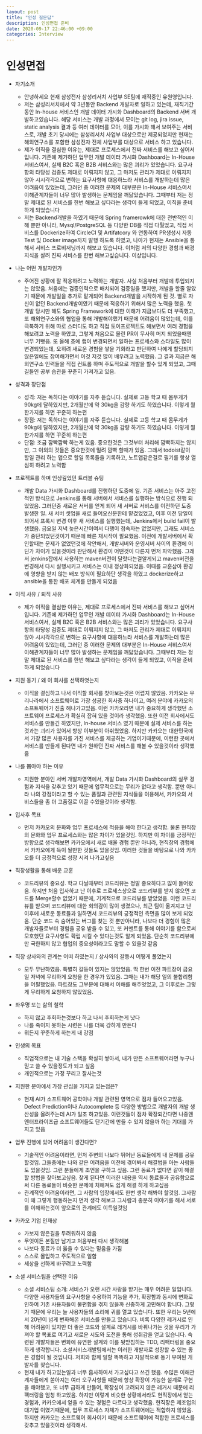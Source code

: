 ```yaml
---
layout: post
title: "인성 질문답"
description: 인성면접 준비
date: 2020-09-17 22:46:00 +09:00
categories: Interview
---
```


# 인성면접

- 자기소개
    * 안녕하세요 현재 삼성전자 삼성리서치 사업부 SE팀에 재직중인 유원영입니다.
    * 저는 삼성리서치에서 약 3년동안 Backend 개발자로 일하고 있는데, 재직기간 동안 In-house 서비스인 개발 데이터 가시화 Dashboard의 Backend 서버 개발하고있습니다. 해당 서비스는 개발 과정에서 모이는 git log, jira issue, static analysis 결과 등 여러 데이터를 모아, 이를 가시화 해서 보여주는 서비스로, 개발 초기 당시에는 삼성리서치 사업부 대상으로만 제공되었지만 현재는 해외연구소를 포함한 삼성전자 전체 사업부를 대상으로 서비스 하고 있습니다.
    * 제가 이직을 결심한 이유는, 제대로 프로세스에서 진짜 서비스를 해보고 싶어서 입니다. 기존에 제가하던 업무인 개발 데이터 가시화 Dashboard는 In-House 서비스여서, 실제 B2C 혹은 B2B 서비스와는 많은 괴리가 있었습니다. 요구사항의 타당성 검증도 제대로 이뤄지지 않고, 그 마저도 관리가 제대로 이뤄지지 않아 시시각각으로 변하는 요구사항에 대응하느라 서비스를 개발하는데 많은 어려움이 있었는데, 그러던 중 이러한 문제의 대부분은 In-House 서비스여서 이해관계자들이 너무 많아 발생하는 문제임을 깨닳았습니다. 그때부터 저는 정말 제대로 된 서비스를 한번 해보고 싶다라는 생각이 들게 되었고, 이직을 준비하게 되었습니다
    * 저는 Backend개발을 하였기 때문에 Spring framerowk에 대한 전반적인 이해 뿐만 아니라, Mysql/PostgreSQL 등 다양한 DB를 직접 다뤘었고, 직접 서비스를 Dockerize하여 CircleCI 및 Artifatcory 와 연동하여 PR생성시 자동 Test 및 Docker image까지 발행 하도록 하였고, 나아가 현재는 Ansible을 통해서 서비스 프로비저닝까지 해보고 있습니다. 이처럼 저의 다양한 경험과 배경지식을 살려 진짜 서비스를 한번 해보고싶습니다. 이상입니다.

- 나는 어떤 개발자인가
    * 주어진 상황에 잘 적응하려고 노력하는 개발자. 사실 처음부터 개발에 투입되지는 않았음. 처음에는 검증인력으로 배치되어 검증일을 했지만, 개발을 할줄 알았기 때문에 개발일을 추가로 맡게되어 Backend개발을 시작하게 된 것. 별로 자신이 없던 Backend개발이였기 때문에 적응하기 위해서 많은 노력을 했음. 첫 개발 당시만 해도 Spring Framework에 대한 이해가 지금보다도 더 부족했고, 또 해외연구소와의 협업을 통해 개발해야했기 때문에 어려움이 많았는데, 이를 극복하기 위해 따로 스터디도 하고 직접 토이프로젝트도 해보면서 여러 경험을 해보려고 노력을 하였고, 그렇게 처음으로 올린 PR이 무사히 머지 되었을때엔 너무 기뻣음. 또 올해 초에 랩이 변경되면서 일하는 프로세스와 스타일도 많이 변경되었는데, 오히려 새로운 경험을 쌓을 기회라고 판단하여 나에게 할당되지 않은일에도 참여해가면서 이것 저것 많이 배우려고 노력했음. 그 결과 지금은 해외연구소 인력들을 직접 컨트롤 하며 주도적으로 개발을 할수 있게 되었고, 그때 길들인 공부 습관을 꾸준히 가져가고 있음.

- 성격과 장단점
    * 성격: 저는 독하다는 이야기를 자주 듣습니다. 실제로 고등 학교 때 몸무게가 90kg에 달하였지만, 2개월만에 약 30kg을 감량 하기도 하였습니다. 이렇게 뭘 한가지를 하면 꾸준히 하는편
    * 장점: 저는 독하다는 이야기를 자주 듣습니다. 실제로 고등 학교 때 몸무게가 90kg에 달하였지만, 2개월만에 약 30kg을 감량 하기도 하였습니다. 이렇게 뭘 한가지를 하면 꾸준히 하는편
    * 단점: 조금 깜빡깜빡 하는게 있음. 중요한것은 그것부터 처리해 깜빡하지는 않지만, 그 이외의 것들은 중요한것에 밀려 깜빡 할때가 있음. 그래서 todoist같이 할일 관리 하는 앱으로 할일 목록들을 기록하고, 노트앱같은걸로 필기를 항상 열심히 하려고 노력함

- 프로젝트를 하며 인상깊었던 트러블 슈팅
    * 개발 Data 가시화 Dashboard를 진행하던 도중에 일. 기존 서비스는 아주 고전적인 방식으로 Jenkins를 통해 서버에서 서비스를 실행하는 방식으로 진행 되었었음. 그러던중 새로운 서버를 얻게 되어 새 서버로 서비스를 이전하던 도중 발생한 일. 새 서버 셋업을 새로 들어오신분한테 맡겼었었고, 이후 이전 당일이 되어서 프록시 변경 이후 새 서비스를 실행했는데, Jenkins에서 build fail이 발생했음. 금요일 저녁 늦은시간이여서 다행이 접속자는 없었지만, 그래도 서비스가 중단되었던것이기 때문에 빠른 재시작이 필요했음. 이전에 개발서버에서 확인할때는 문제가 없었던것에 착안해서, 개발서버와 운영서버 사이의 환경에 어딘가 차이가 있을것이라 판단해서 환경이 어떤것이 다른지 먼저 파악했음. 그래서 jenkins잡에서 사용하는 maven버전이 달랏다는걸알게되고 maven버전을 변경해서 다시 실행시키고 서비스는 이내 정상화되었음. 이때를 교훈삼아 환경에 영향을 받지 않는 배포 방식이 필요하단 생각을 하였고 dockerize하고 ansible을 통한 배포 체계를 만들게 되었음

- 이직 사유 / 퇴직 사유
    * 제가 이직을 결심한 이유는, 제대로 프로세스에서 진짜 서비스를 해보고 싶어서 입니다. 기존에 제가하던 업무인 개발 데이터 가시화 Dashboard는 In-House 서비스여서, 실제 B2C 혹은 B2B 서비스와는 많은 괴리가 있었습니다. 요구사항의 타당성 검증도 제대로 이뤄지지 않고, 그 마저도 관리가 제대로 이뤄지지 않아 시시각각으로 변하는 요구사항에 대응하느라 서비스를 개발하는데 많은 어려움이 있었는데, 그러던 중 이러한 문제의 대부분은 In-House 서비스여서 이해관계자들이 너무 많아 발생하는 문제임을 깨닳았습니다. 그때부터 저는 정말 제대로 된 서비스를 한번 해보고 싶다라는 생각이 들게 되었고, 이직을 준비하게 되었습니다

- 지원 동기 / 왜 이 회사를 선택하엿는지
    * 이직을 결심하고 나서 이직할 회사를 찾아보는것은 어렵지 않았음. 카카오는 우리나라에서 소프트웨어로 가장 성공한 회사중 하나이고, 여러 분야에 카카오의 소프트웨어가 진출 해나가고있음. 이런 카카오라면 내가 중요하게 생각했던 소프트웨어 프로세스가 확실히 잡혀 있을 것이라 생각했음. 또한 이전 회사에서도 서비스를 만들긴 하였지만, In-house 서비스 였기 때문에 실제 서비스를 하는것과는 괴리가 있어서 항상 이부분이 아쉬웠었음. 하지만 카카오는 대한민국에서 가장 많은 사용자를 가진 서비스를 제공하는 기업이기때문에, 이런한 곳에서 서비스를 만들게 된다면 내가 원하던 진짜 서비스를 해볼 수 있을것이라 생각했음
 
- 나를 뽑아야 하는 이유
    * 지원한 분야인 서버 개발자영역에서, 개발 Data 가시화 Dashboard의 실무 경험과 지식을 갖추고 있기 때문에 업무적으로는 무리가 없다고 생각함. 뿐만 아니라 나의 강점이라고 할 수 있는 품질과 관련된 지식들을 이용해서, 카카오의 서비스들을 좀 더 고품질로 이끌 수있을것이라 생각함. 

- 입사후 목표
    * 먼저 카카오의 문화와 업무 프로세스에 적응을 해야 한다고 생각함. 물론 현직장의 문화와 업무 프로세스와는 많은 차이가 있을것임. 하지만 이 차이를 긍정적인 방향으로 생각해보면 카카오에서 새로 배울 경험 뿐만 아니라, 현직장의 경험에서 카카오에게 득이 될만한 것들도 있을것임. 이러한 것들을 바탕으로 나와 카카오를 더 긍정적으로 성장 시켜 나가고싶음

- 직장생활을 통해 배운 교훈
    * 코드리뷰의 중요성. 학교 다닐때부터 코드리뷰는 정말 중요하다고 많이 들어왔음. 하지만 처음 입사하고 난 이후로 프로세스상으로 코드리뷰를 받지 않으면 코드를 Merge할수 없었기 때문에, 기계적으로 코드리뷰를 받았었음. 이런 코드리뷰를 받으며 코드리뷰에 대한 회의감이 많이 생겼으나, 최근 팀이 옮겨지고 난 이후에 새로운 동료들과 일하면서 코드리뷰의 긍정적인 측면을 많이 보게 되었음. 단순 코드 속 숨어있는 버그를 찾는 것 뿐만아니라, 나보다 더 경험이 많은 개발자들로부터 경험을 공유 받을 수 있고, 또 커맨트를 통해 이야기를 함으로써 모호했던 요구사항도 확립 시킬 수 있다는것도 알게 되었음. 단순히 코드리뷰에만 국한하지 않고 협업의 중요성이라고도 말할 수 있을것 같음

- 직장 상사와의 관계는 어떠 하였는지 / 상사와의 갈등시 어떻게 풀었는지
    * 모두 무난하였음. 특별히 갈등이 있지는 않았었음. 딱 한번 이전 파트장이 금요일 저녁에 무리하게 요청을 한 경우가 있었음. 그때는 내가 해당 일의 불합리함을 어필했었음. 파트장도 그부분에 대해서 이해를 해주엇었고, 그 이후로는 그렇게 무리하게 요청하지 않았었음.

- 좌우명 또는 삶의 철학
    * 하지 않고 후회하는것보다 하고 나서 후회하는게 낫다
    * 나를 죽이지 못하는 시련은 나를 더욱 강하게 만든다
    * 뭐든지 꾸준하게 하는게 내 강점

- 인생의 목표
    * 직업적으로는 내 기술 스택을 확실히 쌓아서, 내가 만든 소프트웨어라면 누구나 믿고 쓸 수 있을정도가 되고 싶음
    * 개인적으로는 가정 꾸리고 잘사는것
     
- 지원한 분야에서 가장 관심을 가지고 있는점은?
    * 현재 AI가 소프트웨어 공학이나 개발 관련된 영역으로 점차 들어오고있음. Defect Prediction이나 Autocomplete 등 다양한 방법으로 개발자의 개발 생산성을 올려주는데 AI가 일조 하고있음. 이런것들이 점차 확장되간다면 나중엔 엔터프라이즈급 소프트웨어들도 단기간에 만들 수 있지 않을까 하는 기대를 가지고 있음

- 업무 진행에 있어 어려움이 생긴다면?
    * 기술적인 어려움이라면, 먼저 주변의 나보다 뛰어난 동료들에게 내 문제를 공유 할것임. 그들중에는 나와 같은 어려움을 이전에 겪어봐서 해결법을 아는 사람들도 있을것임. 그런 분들에게 조언을 구하고 싶음. 그런 동료가 없다면 같이 해결할 방법을 찾아보고싶음. 찾게 된다면 이러한 내용을 역시 동료들과 공유함으로써 다른 동료들이 비슷한 문제에 처해져도 쉽게 해결 하게 하고싶음
    * 관계적인 어려움이라면, 그 사람의 입장에서도 한번 생각 해봐야 할것임. 그사람이 왜 그렇게 행동하는지 먼저 생각 해보고 그사람과 충분히 이야기를 해서 서로를 이해하는것이 앞으로의 관계에도 이득일것임

- 카카오 기업 인재상
    * 가보지 않은길을 두려워하지 않음
    * 무엇이든 본질만 남기고 처음부터 다시 생각해봄
    * 나보다 동료가 더 옳을 수 있다는 믿음을 가짐
    * 스스로 몰입하고 주도적으로 일함
    * 세상을 선하게 바꾸려고 노력함

- 소셜 서비스팀을 선택한 이유
    * 소셜 서비스팀 소개: 서비스가 오랜 시간 사랑을 받기는 매우 어려운 일입니다. 다양한 사용자들의 요구사항을 수용하여 기능을 추가, 확장함과 동시에 변화로 인하여 기존 사용자들이 불편함을 겪지 않을까 신중하게 고민해야 합니다. 그렇기 때문에 우리는 늘 사용자들의 소리에 귀를 열고 있습니다. 또한 우리는 5년에서 20년이 넘게 변화해온 서비스를 만들고 있습니다. 비록 다양한 레거시로 인해 어려움이 있지만 더 좋은 코드와 설계로 레거시를 바꿔나가는 것을 우리가 가져야 할 목표로 여기고 새로운 시도와 도전을 통해 성취감을 얻고 있습니다. 숙련된 개발자들은 변화에 유연한 설계와 이를 뒷받침하는 TDD, 리팩터링을 중요하게 생각합니다. 소셜서비스개발팀에서는 이러한 개발자로 성장할 수 있는 좋은 경험이 될 것입니다. 저희와 함께 일할 똑똑하고 자발적으로 동기 부여된 개발자를 찾습니다.
    * 현재 내가 하고있는일과 너무 흡사하여서 가고싶다고 쓰긴 했음. 수많은 이해관계자들에게 쏟아지는 여러 오구사항들 때문에 항상 확장이 가능한 설계로 구현을 해야했고, 또 너무 급하게 만들어, 확장성이 고려되지 않은 레거시 때문에 리팩터링을 엄청 하고있음. 하지만 이렇게 비슷한 상황에서라도 현직장에서 얻는 경험과, 카카오에서 얻을 수 있는 경험은 다르다고 생각했음. 현직장은 제조업의 대기업 이였기때문에, 업무 프로세스 자체가 소프트웨어에는 적합하지 않았음. 하지만 카카오는 소프트웨어 회사이기 때문에 소프트웨어에 적합한 프로세스를 갖추고 있을것이라 생각해서.
